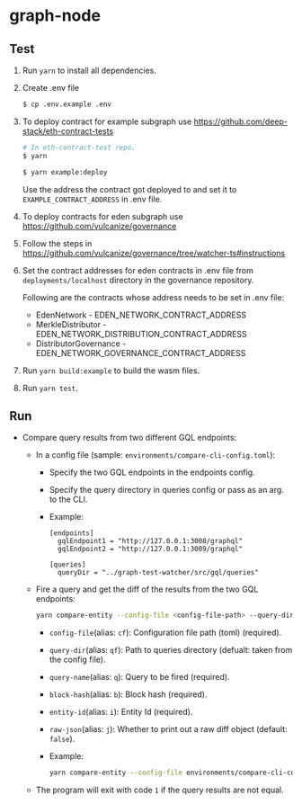 # graph-node

## Test

1. Run `yarn` to install all dependencies.

2. Create .env file

   ```bash
   $ cp .env.example .env
   ```

3. To deploy contract for example subgraph use https://github.com/deep-stack/eth-contract-tests

   ```bash
   # In eth-contract-test repo.
   $ yarn

   $ yarn example:deploy
   ```

   Use the address the contract got deployed to and set it to `EXAMPLE_CONTRACT_ADDRESS` in .env file.

3. To deploy contracts for eden subgraph use https://github.com/vulcanize/governance

4. Follow the steps in https://github.com/vulcanize/governance/tree/watcher-ts#instructions

5. Set the contract addresses for eden contracts in .env file from `deployments/localhost` directory in the governance repository.

   Following are the contracts whose address needs to be set in .env file:

   * EdenNetwork - EDEN_NETWORK_CONTRACT_ADDRESS
   * MerkleDistributor - EDEN_NETWORK_DISTRIBUTION_CONTRACT_ADDRESS
   * DistributorGovernance - EDEN_NETWORK_GOVERNANCE_CONTRACT_ADDRESS

6. Run `yarn build:example` to build the wasm files.

7. Run `yarn test`.

## Run

* Compare query results from two different GQL endpoints:
  
  * In a config file (sample: `environments/compare-cli-config.toml`):

    * Specify the two GQL endpoints in the endpoints config.

    * Specify the query directory in queries config or pass as an arg. to the CLI.

    * Example:

        ```
        [endpoints]
          gqlEndpoint1 = "http://127.0.0.1:3008/graphql"
          gqlEndpoint2 = "http://127.0.0.1:3009/graphql"
        
        [queries]
          queryDir = "../graph-test-watcher/src/gql/queries"
        ```

  * Fire a query and get the diff of the results from the two GQL endpoints:

      ```bash
      yarn compare-entity --config-file <config-file-path> --query-dir [query-dir] --query-name <query-name> --block-hash <block-hash> --entity-id <entity-id> --raw-json [true | false]
      ```

      * `config-file`(alias: `cf`): Configuration file path (toml) (required).
      * `query-dir`(alias: `qf`): Path to queries directory (defualt: taken from the config file).
      * `query-name`(alias: `q`): Query to be fired (required).
      * `block-hash`(alias: `b`): Block hash (required).
      * `entity-id`(alias: `i`): Entity Id (required).
      * `raw-json`(alias: `j`): Whether to print out a raw diff object (default: `false`).
    
    * Example:

        ```bash
        yarn compare-entity --config-file environments/compare-cli-config.toml --query-name exampleEntity --block-hash 0xceed7ee9d3de97c99db12e42433cae9115bb311c516558539fb7114fa17d545b --entity-id 0x2886bae64814bd959aec4282f86f3a97bf1e16e4111b39fd7bdd592b516c66c6
        ```
  
  * The program will exit with code `1` if the query results are not equal.
